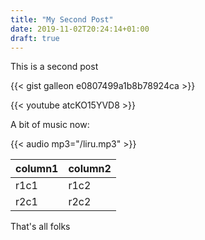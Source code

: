 ```yaml
---
title: "My Second Post"
date: 2019-11-02T20:24:14+01:00
draft: true
---
```


This is a second post

{{< gist galleon e0807499a1b8b78924ca >}}

<!---
This is a comment
--->

{{< youtube atcKO15YVD8 >}}

A bit of music now:

{{< audio mp3="/liru.mp3" >}}

column1 | column2
--------|--------
r1c1    | r1c2
r2c1    | r2c2


That's all folks
